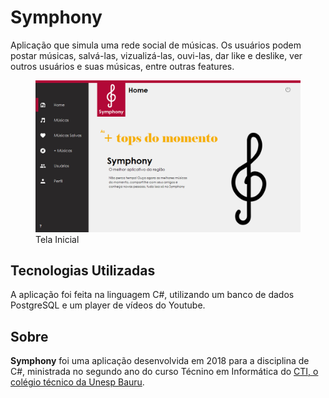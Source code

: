 # Symphony
 
 Aplicação que simula uma rede social de músicas. Os usuários podem postar músicas, salvá-las, vizualizá-las, ouvi-las, dar like e deslike, ver outros usuários e suas músicas, entre outras features.<br> 
 <figure><img src="Symphony/Resources/prints/telaInicial.PNG" alt=""><figcaption>Tela Inicial</figcaption></figure>

## Tecnologias Utilizadas</h2>
 A aplicação foi feita na linguagem C#, utilizando um banco de dados PostgreSQL e um player de vídeos do Youtube.

## Sobre
<b>Symphony</b> foi uma aplicação desenvolvida em 2018 para a disciplina de C#, ministrada no segundo ano do curso Técnino em Informática do <a href=https://cti.feb.unesp.br>CTI, o colégio técnico da Unesp Bauru</a>. 
